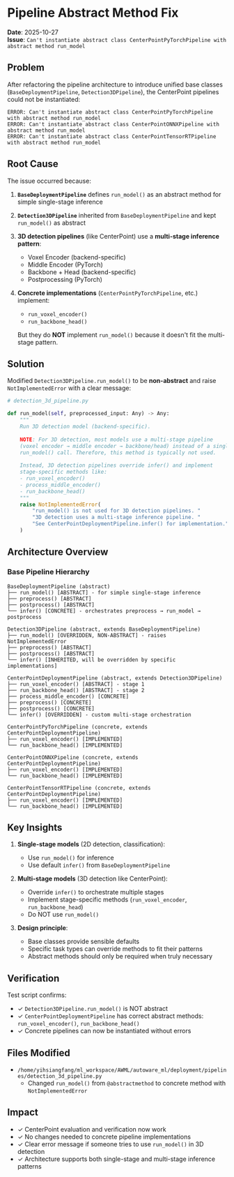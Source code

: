 # Pipeline Abstract Method Fix

**Date**: 2025-10-27  
**Issue**: `Can't instantiate abstract class CenterPointPyTorchPipeline with abstract method run_model`

## Problem

After refactoring the pipeline architecture to introduce unified base classes (`BaseDeploymentPipeline`, `Detection3DPipeline`), the CenterPoint pipelines could not be instantiated:

```
ERROR: Can't instantiate abstract class CenterPointPyTorchPipeline with abstract method run_model
ERROR: Can't instantiate abstract class CenterPointONNXPipeline with abstract method run_model
ERROR: Can't instantiate abstract class CenterPointTensorRTPipeline with abstract method run_model
```

## Root Cause

The issue occurred because:

1. **`BaseDeploymentPipeline`** defines `run_model()` as an abstract method for simple single-stage inference
2. **`Detection3DPipeline`** inherited from `BaseDeploymentPipeline` and kept `run_model()` as abstract
3. **3D detection pipelines** (like CenterPoint) use a **multi-stage inference pattern**:
   - Voxel Encoder (backend-specific)
   - Middle Encoder (PyTorch)
   - Backbone + Head (backend-specific)
   - Postprocessing (PyTorch)

4. **Concrete implementations** (`CenterPointPyTorchPipeline`, etc.) implement:
   - `run_voxel_encoder()`
   - `run_backbone_head()`
   
   But they do **NOT** implement `run_model()` because it doesn't fit the multi-stage pattern.

## Solution

Modified `Detection3DPipeline.run_model()` to be **non-abstract** and raise `NotImplementedError` with a clear message:

```python
# detection_3d_pipeline.py

def run_model(self, preprocessed_input: Any) -> Any:
    """
    Run 3D detection model (backend-specific).
    
    NOTE: For 3D detection, most models use a multi-stage pipeline
    (voxel encoder → middle encoder → backbone/head) instead of a single
    run_model() call. Therefore, this method is typically not used.
    
    Instead, 3D detection pipelines override infer() and implement
    stage-specific methods like:
    - run_voxel_encoder()
    - process_middle_encoder()
    - run_backbone_head()
    """
    raise NotImplementedError(
        "run_model() is not used for 3D detection pipelines. "
        "3D detection uses a multi-stage inference pipeline. "
        "See CenterPointDeploymentPipeline.infer() for implementation."
    )
```

## Architecture Overview

### Base Pipeline Hierarchy

```
BaseDeploymentPipeline (abstract)
├── run_model() [ABSTRACT] - for simple single-stage inference
├── preprocess() [ABSTRACT]
├── postprocess() [ABSTRACT]
└── infer() [CONCRETE] - orchestrates preprocess → run_model → postprocess

Detection3DPipeline (abstract, extends BaseDeploymentPipeline)
├── run_model() [OVERRIDDEN, NON-ABSTRACT] - raises NotImplementedError
├── preprocess() [ABSTRACT]
├── postprocess() [ABSTRACT]
└── infer() [INHERITED, will be overridden by specific implementations]

CenterPointDeploymentPipeline (abstract, extends Detection3DPipeline)
├── run_voxel_encoder() [ABSTRACT] - stage 1
├── run_backbone_head() [ABSTRACT] - stage 2
├── process_middle_encoder() [CONCRETE]
├── preprocess() [CONCRETE]
├── postprocess() [CONCRETE]
└── infer() [OVERRIDDEN] - custom multi-stage orchestration

CenterPointPyTorchPipeline (concrete, extends CenterPointDeploymentPipeline)
├── run_voxel_encoder() [IMPLEMENTED]
└── run_backbone_head() [IMPLEMENTED]

CenterPointONNXPipeline (concrete, extends CenterPointDeploymentPipeline)
├── run_voxel_encoder() [IMPLEMENTED]
└── run_backbone_head() [IMPLEMENTED]

CenterPointTensorRTPipeline (concrete, extends CenterPointDeploymentPipeline)
├── run_voxel_encoder() [IMPLEMENTED]
└── run_backbone_head() [IMPLEMENTED]
```

## Key Insights

1. **Single-stage models** (2D detection, classification):
   - Use `run_model()` for inference
   - Use default `infer()` from `BaseDeploymentPipeline`

2. **Multi-stage models** (3D detection like CenterPoint):
   - Override `infer()` to orchestrate multiple stages
   - Implement stage-specific methods (`run_voxel_encoder`, `run_backbone_head`)
   - Do NOT use `run_model()`

3. **Design principle**: 
   - Base classes provide sensible defaults
   - Specific task types can override methods to fit their patterns
   - Abstract methods should only be required when truly necessary

## Verification

Test script confirms:
- ✓ `Detection3DPipeline.run_model()` is NOT abstract
- ✓ `CenterPointDeploymentPipeline` has correct abstract methods: `run_voxel_encoder()`, `run_backbone_head()`
- ✓ Concrete pipelines can now be instantiated without errors

## Files Modified

- `/home/yihsiangfang/ml_workspace/AWML/autoware_ml/deployment/pipelines/detection_3d_pipeline.py`
  - Changed `run_model()` from `@abstractmethod` to concrete method with `NotImplementedError`

## Impact

- ✓ CenterPoint evaluation and verification now work
- ✓ No changes needed to concrete pipeline implementations
- ✓ Clear error message if someone tries to use `run_model()` in 3D detection
- ✓ Architecture supports both single-stage and multi-stage inference patterns

